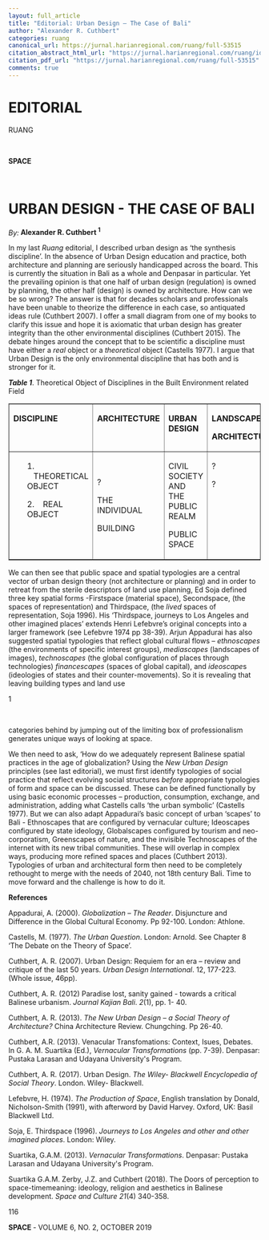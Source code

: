 ```yaml
---
layout: full_article
title: "Editorial: Urban Design – The Case of Bali"
author: "Alexander R. Cuthbert"
categories: ruang
canonical_url: https://jurnal.harianregional.com/ruang/full-53515 
citation_abstract_html_url: "https://jurnal.harianregional.com/ruang/id-53515"
citation_pdf_url: "https://jurnal.harianregional.com/ruang/full-53515"  
comments: true
---
```


<a name="caption1"></a>
<h1><a name="bookmark0"></a><span class="font3" style="font-weight:bold;"><a name="bookmark1"></a>EDITORIAL</span></h1>
<div>
<p><span class="font3">RUANG</span></p>
</div><br clear="all">
<div>
<p><span class="font3" style="font-weight:bold;">SPACE</span></p>
</div><br clear="all">
<h1><span class="font3" style="font-weight:bold;"><a name="bookmark2"></a>URBAN DESIGN - THE CASE OF BALI</span></h1>
<p><span class="font2" style="font-style:italic;">By:</span><span class="font2" style="font-weight:bold;"> Alexander R. Cuthbert <sup>1</sup></span></p>
<p><span class="font6">In my last </span><span class="font6" style="font-style:italic;">Ruang</span><span class="font6"> editorial, I described urban design as ‘the synthesis discipline’. In the absence of Urban Design education and practice, both architecture and planning are seriously handicapped across the board. This is currently the situation in Bali as a whole and Denpasar in particular. Yet the prevailing opinion is that one half of urban design (regulation) is owned by planning, the other half (design) is owned by architecture. How can we be so wrong? The answer is that for decades scholars and professionals have been unable to theorize the difference in each case, so antiquated ideas rule (Cuthbert 2007). I offer a small diagram from one of my books to clarify this issue and hope it is axiomatic that urban design has greater integrity than the other environmental disciplines (Cuthbert 2015). The debate hinges around the concept that to be scientific a discipline must have either a </span><span class="font6" style="font-style:italic;">real</span><span class="font6"> object or a </span><span class="font6" style="font-style:italic;">theoretical</span><span class="font6"> object (Castells 1977). I argue that Urban Design is the only environmental discipline that has both and is stronger for it.</span></p>
<p><span class="font2" style="font-weight:bold;font-style:italic;">Table 1</span><span class="font2">. Theoretical Object of Disciplines in the Built Environment related Field</span></p>
<table border="1">
<tr><td style="vertical-align:top;">
<p><span class="font5" style="font-weight:bold;">DISCIPLINE</span></p></td><td style="vertical-align:top;">
<p><span class="font5" style="font-weight:bold;">ARCHITECTURE</span></p></td><td style="vertical-align:top;">
<p><span class="font5" style="font-weight:bold;">URBAN DESIGN</span></p></td><td style="vertical-align:middle;">
<p><span class="font5" style="font-weight:bold;">LANDSCAPE</span></p>
<p><span class="font5" style="font-weight:bold;">ARCHITECTURE</span></p></td><td style="vertical-align:middle;">
<p><span class="font5" style="font-weight:bold;">URBAN</span></p>
<p><span class="font5" style="font-weight:bold;">PLANNING</span></p></td></tr>
<tr><td style="vertical-align:top;">
<ul style="list-style:none;"><li>
<p><span class="font4">1. &nbsp;&nbsp;&nbsp;THEORETICAL OBJECT</span></p></li>
<li>
<p><span class="font4">2. &nbsp;&nbsp;&nbsp;REAL OBJECT</span></p></li></ul></td><td style="vertical-align:middle;">
<p><span class="font7">?</span></p>
<p><span class="font4">THE INDIVIDUAL</span></p>
<p><span class="font4">BUILDING</span></p></td><td style="vertical-align:top;">
<p><span class="font4">CIVIL SOCIETY AND THE PUBLIC REALM</span></p>
<p><span class="font4">PUBLIC SPACE</span></p></td><td style="vertical-align:top;">
<p><span class="font7">?</span></p>
<p><span class="font7">?</span></p></td><td style="vertical-align:top;">
<p><span class="font7">?</span></p>
<p><span class="font7">?</span></p></td></tr>
</table>
<p><span class="font6">We can then see that public space and spatial typologies are a central vector of urban design theory (not architecture or planning) and in order to retreat from the sterile descriptors of land use planning, Ed Soja defined three key spatial forms -Firstspace (material space), Secondspace, (the spaces of representation) and Thirdspace, (the </span><span class="font6" style="font-style:italic;">lived</span><span class="font6"> spaces of representation, Soja 1996). His ‘Thirdspace, journeys to Los Angeles and other imagined places’ extends Henri Lefebvre’s original concepts into a larger framework (see Lefebvre 1974 pp 38-39). Arjun Appadurai has also suggested spatial typologies that reflect global cultural flows – </span><span class="font6" style="font-style:italic;">ethnoscapes</span><span class="font6"> (the environments of specific interest groups), </span><span class="font6" style="font-style:italic;">mediascapes </span><span class="font6">(landscapes of images), </span><span class="font6" style="font-style:italic;">technoscapes</span><span class="font6"> (the global configuration of places through technologies) </span><span class="font6" style="font-style:italic;">financescapes</span><span class="font6"> (spaces of global capital), and </span><span class="font6" style="font-style:italic;">ideoscape</span><span class="font6">s (ideologies of states and their counter-movements). So it is revealing that leaving building types and land use</span></p>
<div>
<p><span class="font0">1</span></p>
</div><br clear="all">
<p><span class="font6">categories behind by jumping out of the limiting box of professionalism generates unique ways of looking at space.</span></p>
<p><span class="font6">We then need to ask, ‘How do we adequately represent Balinese spatial practices in the age of globalization? Using the </span><span class="font6" style="font-style:italic;">New Urban Design</span><span class="font6"> principles (see last editorial), we must first identify typologies of social practice that reflect evolving social structures </span><span class="font6" style="font-style:italic;">before</span><span class="font6"> appropriate typologies of form and space can be discussed. These can be defined functionally by using basic economic processes – production, consumption, exchange, and administration, adding what Castells calls ‘the urban symbolic’ (Castells 1977). But we can also adapt Appadurai’s basic concept of urban ‘scapes’ to Bali - Ethnoscapes that are configured by vernacular culture; Ideoscapes configured by state ideology, Globalscapes configured by tourism and neo-corporatism, Greenscapes of nature, and the invisible Technoscapes of the internet with its new tribal communities. These will overlap in complex ways, producing more refined spaces and places (Cuthbert 2013). Typologies of urban and architectural form then need to be completely rethought to merge with the needs of 2040, not 18th century Bali. Time to move forward and the challenge is how to do it.</span></p>
<p><span class="font6" style="font-weight:bold;">References</span></p>
<p><span class="font6">Appadurai, A. (2000). </span><span class="font6" style="font-style:italic;">Globalization – The Reader</span><span class="font6">. Disjuncture and Difference in the Global Cultural Economy</span><span class="font6" style="font-style:italic;">.</span><span class="font6"> Pp 92-100. London: Athlone.</span></p>
<p><span class="font6">Castells, M. (1977). </span><span class="font6" style="font-style:italic;">The Urban Question</span><span class="font6">. London: Arnold. See Chapter 8 ‘The Debate on the Theory of Space’.</span></p>
<p><span class="font6">Cuthbert, A. R. (2007). Urban Design: Requiem for an era – review and critique of the last 50 years. </span><span class="font6" style="font-style:italic;">Urban Design International</span><span class="font6">. 12, 177-223. (Whole issue, 46pp).</span></p>
<p><span class="font6">Cuthbert, A. R. (2012) Paradise lost, sanity gained - towards a critical Balinese urbanism. </span><span class="font6" style="font-style:italic;">Journal Kajian Bali</span><span class="font6">. </span><span class="font6" style="font-style:italic;">2</span><span class="font6">(1), pp. 1- 40.</span></p>
<p><span class="font6">Cuthbert, A. R. (2013). </span><span class="font6" style="font-style:italic;">The New Urban Design – a Social Theory of Architecture?</span><span class="font6"> China Architecture Review. Chungching. Pp 26-40.</span></p>
<p><span class="font6">Cuthbert, A.R. (2013). Venacular Transfomations: Context, Isues, Debates. In G. A. M. Suartika (Ed.), </span><span class="font6" style="font-style:italic;">Vernacular Transformations</span><span class="font6"> (pp. 7-39). Denpasar: Pustaka Larasan and Udayana University's Program.</span></p>
<p><span class="font6">Cuthbert, A. R. (2017). Urban Design. </span><span class="font6" style="font-style:italic;">The Wiley- Blackwell Encyclopedia of Social Theory</span><span class="font6">. London. Wiley- Blackwell.</span></p>
<p><span class="font6">Lefebvre, H. (1974). </span><span class="font6" style="font-style:italic;">The Production of Space</span><span class="font6">, English translation by Donald, Nicholson-Smith (1991), with afterword by David Harvey. Oxford, UK: Basil Blackwell Ltd.</span></p>
<p><span class="font6">Soja, E. Thirdspace (1996). </span><span class="font6" style="font-style:italic;">Journeys to Los Angeles and other and other imagined places</span><span class="font6">. London: Wiley.</span></p>
<p><span class="font6">Suartika, G.A.M. (2013). </span><span class="font6" style="font-style:italic;">Vernacular Transformations</span><span class="font6">. Denpasar: Pustaka Larasan and Udayana University's Program.</span></p>
<p><span class="font6">Suartika G.A.M. Zerby, J.Z. and Cuthbert (2018). The Doors of perception to space-timemeaning: ideology, religion and aesthetics in Balinese development. </span><span class="font6" style="font-style:italic;">Space and Culture 21</span><span class="font6">(4) 340-358.</span></p>
<p><span class="font1">116</span></p>
<p><span class="font1" style="font-weight:bold;">SPACE </span><span class="font1">- VOLUME 6, NO. 2, OCTOBER 2019</span></p>